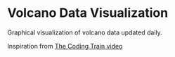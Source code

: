 # Volcano Data Visualization
Graphical visualization of volcano data updated daily.

Inspiration from [The Coding Train video](https://youtu.be/ZiYdOwOrGyc)

